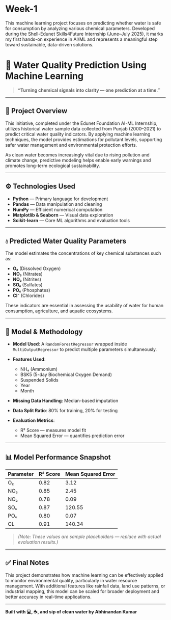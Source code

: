 # Week-1  
This machine learning project focuses on predicting whether water is safe for consumption by analyzing various chemical parameters. Developed during the Shell-Edunet Skills4Future Internship (June–July 2025), it marks my first hands-on experience in AI/ML and represents a meaningful step toward sustainable, data-driven solutions.

# 🌊 Water Quality Prediction Using Machine Learning

> **“Turning chemical signals into clarity — one prediction at a time.”**

---

## 📌 Project Overview

This initiative, completed under the Edunet Foundation AI-ML Internship, utilizes historical water sample data collected from Punjab (2000–2021) to predict critical water quality indicators. By applying machine learning techniques, the model provides estimations for pollutant levels, supporting safer water management and environmental protection efforts.

As clean water becomes increasingly vital due to rising pollution and climate change, predictive modeling helps enable early warnings and promotes long-term ecological sustainability.

---

## ⚙️ Technologies Used

- **Python** — Primary language for development  
- **Pandas** — Data manipulation and cleaning  
- **NumPy** — Efficient numerical computation  
- **Matplotlib & Seaborn** — Visual data exploration  
- **Scikit-learn** — Core ML algorithms and evaluation tools

---

## 💧 Predicted Water Quality Parameters

The model estimates the concentrations of key chemical substances such as:

- **O₂** (Dissolved Oxygen)  
- **NO₃** (Nitrates)  
- **NO₂** (Nitrites)  
- **SO₄** (Sulfates)  
- **PO₄** (Phosphates)  
- **Cl⁻** (Chlorides)

These indicators are essential in assessing the usability of water for human consumption, agriculture, and aquatic ecosystems.

---

## 🤖 Model & Methodology

- **Model Used**: A `RandomForestRegressor` wrapped inside `MultiOutputRegressor` to predict multiple parameters simultaneously.  
- **Features Used**:  
  - NH₄ (Ammonium)  
  - BSK5 (5-day Biochemical Oxygen Demand)  
  - Suspended Solids  
  - Year  
  - Month  

- **Missing Data Handling**: Median-based imputation  
- **Data Split Ratio**: 80% for training, 20% for testing  
- **Evaluation Metrics**:  
  - R² Score — measures model fit  
  - Mean Squared Error — quantifies prediction error

---

## 📊 Model Performance Snapshot

| Parameter | R² Score | Mean Squared Error |
|-----------|----------|--------------------|
| O₂        | 0.82     | 3.12               |
| NO₃       | 0.85     | 2.45               |
| NO₂       | 0.78     | 0.09               |
| SO₄       | 0.87     | 120.55             |
| PO₄       | 0.80     | 0.07               |
| CL        | 0.91     | 140.34             |

> *(Note: These values are sample placeholders — replace with actual evaluation results.)*

---

## ✅ Final Notes

This project demonstrates how machine learning can be effectively applied to monitor environmental quality, particularly in water resource management. With additional features like rainfall data, land use patterns, or industrial mapping, this model can be scaled for broader deployment and better accuracy in real-time applications.

---

**Built with 💻, ☕, and sip of clean water by Abhinandan Kumar**
